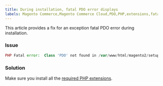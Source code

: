 ```yaml
---
title: During installation, fatal PDO error displays
labels: Magento Commerce,Magento Commerce Cloud,PDO,PHP,extensions,fatal error,how to,installation,Adobe Commerce,cloud infrastructure,on-premises
---
```


This article provides a fix for an exception fatal PDO error during installation.

### Issue

```php
PHP Fatal error:  Class 'PDO' not found in /var/www/html/magento2/setup/module/Magento/Setup/src/Module/Setup/ConnectionFactory.php on line 44
```

### Solution

Make sure you install all the [required PHP extensions](https://devdocs.magento.com/guides/v2.4/install-gde/prereq/php-settings.html).
